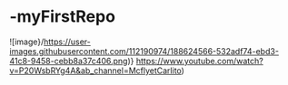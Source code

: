 # -myFirstRepo

![image}/https://user-images.githubusercontent.com/112190974/188624566-532adf74-ebd3-41c8-9458-cebb8a37c406.png)}
https://www.youtube.com/watch?v=P20WsbRYg4A&ab_channel=McflyetCarlito)







